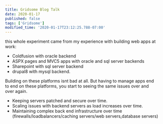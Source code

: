 ```yaml
---
title: Gridsome Blog Talk
date: 2020-01-17
published: false
tags: ['Gridsome']
modified_time: '2020-01-17T23:12:25.788-07:00'
---
```


this whole experiment came from my experience with building web apps at work:
- Coldfusion with oracle backend
- ASPX pages and MVC5 apps with oracle and sql server backends
- Sharepoint with sql server backend
- drupal8 with mysql backend.

Building on these platforms isnt bad at all. 
But having to manage apps end to end on these platforms, you start to seeing the same issues over and over again.
- Keeping servers patched and secure over time.
- Scaling issues with backend servers as load increases over time.
- Maintaining complex back end infrastructure over time (firewalls/loadbalancers/caching servers/web servers,database servers)


